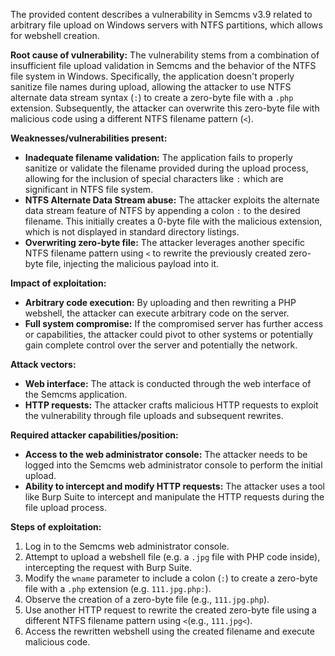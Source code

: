 The provided content describes a vulnerability in Semcms v3.9 related to arbitrary file upload on Windows servers with NTFS partitions, which allows for webshell creation.

**Root cause of vulnerability:** The vulnerability stems from a combination of insufficient file upload validation in Semcms and the behavior of the NTFS file system in Windows. Specifically, the application doesn't properly sanitize file names during upload, allowing the attacker to use NTFS alternate data stream syntax (`:`) to create a zero-byte file with a `.php` extension. Subsequently, the attacker can overwrite this zero-byte file with malicious code using a different NTFS filename pattern (`<`).

**Weaknesses/vulnerabilities present:**
*   **Inadequate filename validation:** The application fails to properly sanitize or validate the filename provided during the upload process, allowing for the inclusion of special characters like `:` which are significant in NTFS file system.
*   **NTFS Alternate Data Stream abuse:**  The attacker exploits the alternate data stream feature of NTFS by appending a colon `:` to the desired filename. This initially creates a 0-byte file with the malicious extension, which is not displayed in standard directory listings.
*   **Overwriting zero-byte file:** The attacker leverages another specific NTFS filename pattern using `<` to rewrite the previously created zero-byte file, injecting the malicious payload into it.

**Impact of exploitation:**
*   **Arbitrary code execution:** By uploading and then rewriting a PHP webshell, the attacker can execute arbitrary code on the server.
*   **Full system compromise:**  If the compromised server has further access or capabilities, the attacker could pivot to other systems or potentially gain complete control over the server and potentially the network.

**Attack vectors:**
*   **Web interface:** The attack is conducted through the web interface of the Semcms application.
*   **HTTP requests:** The attacker crafts malicious HTTP requests to exploit the vulnerability through file uploads and subsequent rewrites.

**Required attacker capabilities/position:**
*   **Access to the web administrator console:** The attacker needs to be logged into the Semcms web administrator console to perform the initial upload.
*   **Ability to intercept and modify HTTP requests:** The attacker uses a tool like Burp Suite to intercept and manipulate the HTTP requests during the file upload process.

**Steps of exploitation:**

1.  Log in to the Semcms web administrator console.
2.  Attempt to upload a webshell file (e.g. a `.jpg` file with PHP code inside), intercepting the request with Burp Suite.
3.  Modify the `wname` parameter to include a colon (`:`) to create a zero-byte file with a `.php` extension (e.g. `111.jpg.php:`).
4.  Observe the creation of a zero-byte file (e.g., `111.jpg.php`).
5.  Use another HTTP request to rewrite the created zero-byte file using a different NTFS filename pattern using `<`(e.g., `111.jpg<`).
6.  Access the rewritten webshell using the created filename and execute malicious code.